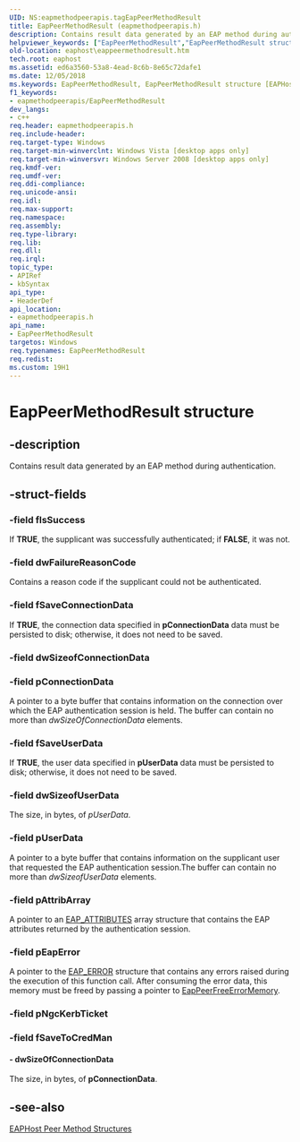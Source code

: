 ```yaml
---
UID: NS:eapmethodpeerapis.tagEapPeerMethodResult
title: EapPeerMethodResult (eapmethodpeerapis.h)
description: Contains result data generated by an EAP method during authentication.
helpviewer_keywords: ["EapPeerMethodResult","EapPeerMethodResult structure [EAPHost]","eaphost.eappeermethodresult","eapmethodpeerapis/EapPeerMethodResult"]
old-location: eaphost\eappeermethodresult.htm
tech.root: eaphost
ms.assetid: ed6a3560-53a8-4ead-8c6b-8e65c72dafe1
ms.date: 12/05/2018
ms.keywords: EapPeerMethodResult, EapPeerMethodResult structure [EAPHost], eaphost.eappeermethodresult, eapmethodpeerapis/EapPeerMethodResult
f1_keywords:
- eapmethodpeerapis/EapPeerMethodResult
dev_langs:
- c++
req.header: eapmethodpeerapis.h
req.include-header: 
req.target-type: Windows
req.target-min-winverclnt: Windows Vista [desktop apps only]
req.target-min-winversvr: Windows Server 2008 [desktop apps only]
req.kmdf-ver: 
req.umdf-ver: 
req.ddi-compliance: 
req.unicode-ansi: 
req.idl: 
req.max-support: 
req.namespace: 
req.assembly: 
req.type-library: 
req.lib: 
req.dll: 
req.irql: 
topic_type:
- APIRef
- kbSyntax
api_type:
- HeaderDef
api_location:
- eapmethodpeerapis.h
api_name:
- EapPeerMethodResult
targetos: Windows
req.typenames: EapPeerMethodResult
req.redist: 
ms.custom: 19H1
---
```


# EapPeerMethodResult structure


## -description


Contains result data generated by an EAP method during authentication.


## -struct-fields




### -field fIsSuccess

If <b>TRUE</b>, the supplicant was successfully authenticated; if <b>FALSE</b>, it was not.


### -field dwFailureReasonCode

Contains a reason code if the supplicant could not be authenticated.


### -field fSaveConnectionData

If <b>TRUE</b>, the connection data specified in <b>pConnectionData</b> data must be persisted to disk; otherwise, it does not need to be saved.


### -field dwSizeofConnectionData

 


### -field pConnectionData

A pointer to a byte buffer that contains information on the connection over which the EAP authentication session is held. The buffer can contain no more than <i>dwSizeOfConnectionData</i> elements. 


### -field fSaveUserData

If <b>TRUE</b>, the user data specified in <b>pUserData</b> data must be persisted to disk; otherwise, it does not need to be saved.


### -field dwSizeofUserData

The size, in bytes, of <i>pUserData</i>.


### -field pUserData

A pointer to a  byte buffer that contains information on the supplicant user that requested the EAP authentication session.The buffer can contain no more than <i>dwSizeofUserData</i> elements. 


### -field pAttribArray

A pointer to an <a href="https://docs.microsoft.com/windows/desktop/api/eaptypes/ns-eaptypes-eap_attributes">EAP_ATTRIBUTES</a> array structure that contains the EAP attributes  returned by the authentication session.


### -field pEapError

A pointer to the <a href="https://docs.microsoft.com/windows/desktop/api/eaptypes/ns-eaptypes-eap_error">EAP_ERROR</a> structure that contains any errors raised during  the execution of this function call. After consuming the error data, this memory must be freed by passing a pointer to <a href="https://docs.microsoft.com/previous-versions/windows/desktop/api/eapmethodpeerapis/nf-eapmethodpeerapis-eappeerfreeerrormemory">EapPeerFreeErrorMemory</a>.


### -field pNgcKerbTicket

 


### -field fSaveToCredMan

 




#### - dwSizeOfConnectionData

The size, in bytes, of <b>pConnectionData</b>.


## -see-also




[EAPHost Peer Method Structures](/windows/win32/eaphost/eap-host-peer-method-structures)
 

 

